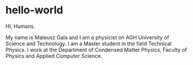 # hello-world

HI, Humans.

My name is Mateusz Gala and I am a physicist on AGH University of Science and Technology.
I am a Master student in the field Technical Physics.
I work at the Department of Condensed Matter Physics, Faculty of Physics and Applied Computer Science.
